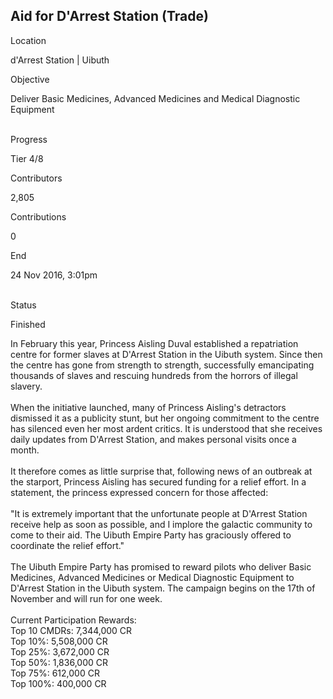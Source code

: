 ## Aid for D\'Arrest Station (Trade)

Location

d\'Arrest Station \| Uibuth

Objective

Deliver Basic Medicines, Advanced Medicines and Medical Diagnostic
Equipment

\
Progress

Tier 4/8

Contributors

2,805

Contributions

0

End

24 Nov 2016, 3:01pm

\
Status

Finished

In February this year, Princess Aisling Duval established a repatriation
centre for former slaves at D\'Arrest Station in the Uibuth system.
Since then the centre has gone from strength to strength, successfully
emancipating thousands of slaves and rescuing hundreds from the horrors
of illegal slavery.\
\
When the initiative launched, many of Princess Aisling\'s detractors
dismissed it as a publicity stunt, but her ongoing commitment to the
centre has silenced even her most ardent critics. It is understood that
she receives daily updates from D\'Arrest Station, and makes personal
visits once a month.\
\
It therefore comes as little surprise that, following news of an
outbreak at the starport, Princess Aisling has secured funding for a
relief effort. In a statement, the princess expressed concern for those
affected:\
\
"It is extremely important that the unfortunate people at D\'Arrest
Station receive help as soon as possible, and I implore the galactic
community to come to their aid. The Uibuth Empire Party has graciously
offered to coordinate the relief effort."\
\
The Uibuth Empire Party has promised to reward pilots who deliver Basic
Medicines, Advanced Medicines or Medical Diagnostic Equipment to
D\'Arrest Station in the Uibuth system. The campaign begins on the 17th
of November and will run for one week.\
\
Current Participation Rewards:\
Top 10 CMDRs: 7,344,000 CR\
Top 10%: 5,508,000 CR\
Top 25%: 3,672,000 CR\
Top 50%: 1,836,000 CR\
Top 75%: 612,000 CR\
Top 100%: 400,000 CR
